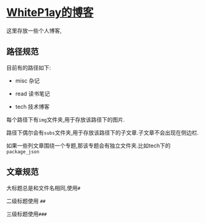 # [WhiteP1ay的博客](https://whitep1ay.github.io/blog/)

这里存放一些个人博客,

## 路径规范

目前有的路径如下:

- misc 杂记

- read 读书笔记

- tech 技术博客

每个路径下有`img`文件夹,用于存放该路径下的图片.

路径下偶尔会有`subs`文件夹,用于存放该路径下的子文章.子文章不会出现在侧边栏.

如果一些列文章围绕一个专题,那该专题会有独立文件夹.比如tech下的`package_json`

## 文章规范

大标题总是和文件名相同,使用`#`

二级标题使用 `##`

三级标题使用`###`

